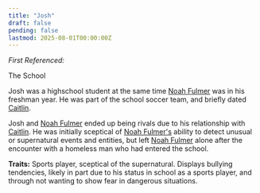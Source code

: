 ```yaml
---
title: "Josh"
draft: false
pending: false
lastmod: 2025-08-01T00:00:00Z
---
```


*First Referenced:*

The School

Josh was a highschool student at the same time [Noah Fulmer](/people/noah-fulmer) was in his freshman year. He was part of the school soccer team, and briefly dated [Caitlin](/people/caitlin).

Josh and [Noah Fulmer](/people/noah-fulmer) ended up being rivals due to his relationship with [Caitlin](/people/caitlin). He was initially sceptical of [Noah Fulmer's](/people/noah-fulmer) ability to detect unusual or supernatural events and entities, but left [Noah Fulmer](/people/noah-fulmer) alone after the encounter with a homeless man who had entered the school.

**Traits:** Sports player, sceptical of the supernatural. Displays bullying tendencies, likely in part due to his status in school as a sports player, and through not wanting to show fear in dangerous situations.

